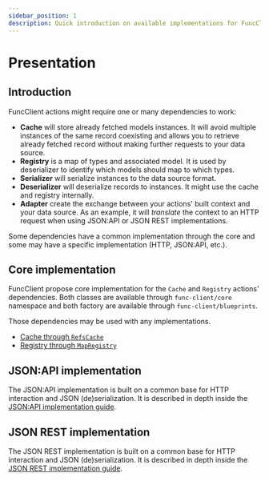 ```yaml
---
sidebar_position: 1
description: Quick introduction on available implementations for FuncClient.
---
```


# Presentation

## Introduction

FuncClient actions might require one or many dependencies to work:

-   **Cache** will store already fetched models instances. It will avoid
    multiple instances of the same record coexisting and allows you to retrieve
    already fetched record without making further requests to your data source.
-   **Registry** is a map of types and associated model. It is used by
    deserializer to identify which models should map to which types.
-   **Serializer** will serialize instances to the data source format.
-   **Deserializer** will deserialize records to instances. It might use the
    cache and registry internally.
-   **Adapter** create the exchange between your actions' built context and your
    data source. As an example, it will _translate_ the context to an HTTP
    request when using JSON:API or JSON REST implementations.

Some dependencies have a common implementation through the core and some may
have a specific implementation (HTTP, JSON:API, etc.).

## Core implementation

FuncClient propose core implementation for the `Cache` and `Registry` actions'
dependencies. Both classes are available through `func-client/core` namespace
and both factory are available through `func-client/blueprints`.

Those dependencies may be used with any implementations.

-   [Cache through `RefsCache`](/docs/advanced/implementations/cache)
-   [Registry through `MapRegistry`](/docs/advanced/implementations/registry)

## JSON:API implementation

The JSON:API implementation is built on a common base for HTTP interaction and
JSON (de)serialization. It is described in depth inside the
[JSON:API implementation guide](docs/advanced/implementations/jsonapi).

## JSON REST implementation

The JSON REST implementation is built on a common base for HTTP interaction and
JSON (de)serialization. It is described in depth inside the
[JSON REST implementation guide](docs/advanced/implementations/jsonrest).
